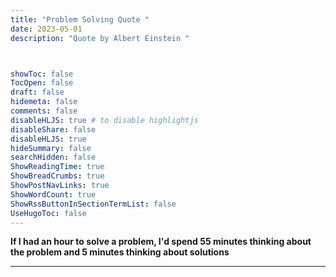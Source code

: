 ```yaml
---
title: "Problem Solving Quote "
date: 2023-05-01
description: "Quote by Albert Einstein "



showToc: false
TocOpen: false
draft: false
hidemeta: false
comments: false
disableHLJS: true # to disable highlightjs
disableShare: false
disableHLJS: true
hideSummary: false
searchHidden: false
ShowReadingTime: true
ShowBreadCrumbs: true
ShowPostNavLinks: true
ShowWordCount: true
ShowRssButtonInSectionTermList: false
UseHugoToc: false
---
```

**If I had an hour to solve a problem, I'd spend 55 minutes thinking about the problem and 5 minutes thinking about solutions**

---
